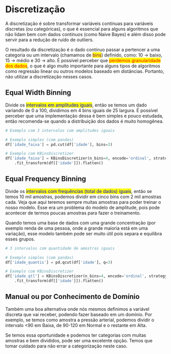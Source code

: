 # Discretização

A discretização é sobre transformar variáveis contínuas para variáveis discretas (ou categóricas), o que é essencial para alguns algoritmos que não lidam bem com dados contínuos (como Naive Bayes) e além disso pode servir para a redução de ruído de outliers.

O resultado da discretização é o dado contínuo passar a pertencer a uma categoria ou um intervalo (chamamos de <mark style="color:purple;">bins</mark>) definido, como: 10 -> baixo, 15 -> médio e 30 -> alto. É possível perceber que <mark style="color:red;">perdemos granularidade dos dados</mark>, o que é algo muito importante para alguns tipos de algoritmos como regressão linear ou outros modelos baseado em distâncias. Portanto, não utilizar a discretização nesses casos.

## Equal Width Binning

Divide os <mark style="color:blue;">intervalos em amplitudes iguais</mark>, então se temos um dado variando de 0 a 100, dividimos em 4 bins iguais de 25 largura. É possível perceber que uma implementação dessa é bem simples e pouco estudada, então recomenda-se quando a distribuição dos dados é muito homogênea.

```python
# Exemplo com 3 intervalos com amplitudes iguais

# Exemplo simples (com pandas)
df['idade_faixa'] = pd.cut(df['idade'], bins=3)

# Exemplo com KBinsDiscretizer
df['idade_faixa'] = KBinsDiscretizer(n_bins=4, encode='ordinal', strategy='uniform')
    .fit_transform(df[['idade']]).flatten()
```

## Equal Frequency Binning

Divide os <mark style="color:blue;">intervalos com frequências (total de dados) iguais</mark>, então se temos 10 mil amostras, podemos dividir em cinco bins com 2 mil amostras cada. Veja que aqui teremos sempre muitas amostras para poder treinar o nosso modelo. Esse era um problema do modelo de amplitude, pois pode acontecer de termos poucas amostras para fazer o treinamento.

Quando temos uma base de dados com uma grande concentração (por exemplo renda de uma pessoa, onde a grande maioria está em uma variação), esse modelo também pode ser muito útil pois separa e equilibra esses grupos.

```python
# 3 intervalos com quantidade de amostras iguais

# Exemplo simples (com pandas)
df['idade_quantis'] = pd.qcut(df['idade'], q=3)

# Exemplo com KBinsDiscretizer
df['idade_qtl'] = KBinsDiscretizer(n_bins=4, encode='ordinal', strategy='quantile')
    .fit_transform(df[['idade']]).flatten()
```

## Manual ou por Conhecimento de Domínio

Também uma boa alternativa onde nós mesmos definimos a variável discreta que vai receber, podendo fazer baseado em um domínio. Por exemplo, se temos como amostra a pressão arterial, podemos dividir o intervalo <90 em Baixa, de 90-120 em Normal e o restante em Alta.

Se temos essa oportunidade e podemos ter categorias com muitas amostras e bem divididos, pode ser uma excelente opção. Temos que tomar cuidado para não errar a categorização neste caso.
